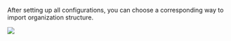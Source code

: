 <IntegrationDetailCard title="Import Organization Structure from LDAP Directory">

After setting up all configurations, you can choose a corresponding way to import organization structure.

![](~@imagesEnUs/guides/org/import-org.jpg)

</IntegrationDetailCard>
